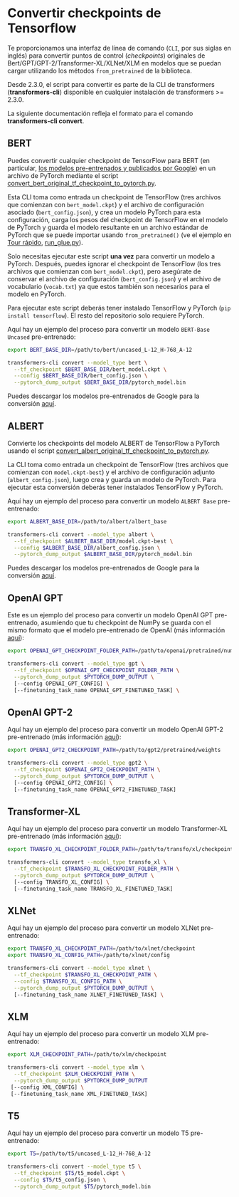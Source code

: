 <!--Copyright 2020 The HuggingFace Team. All rights reserved.

Licensed under the Apache License, Version 2.0 (the "License"); you may not use this file except in compliance with
the License. You may obtain a copy of the License at

http://www.apache.org/licenses/LICENSE-2.0

Unless required by applicable law or agreed to in writing, software distributed under the License is distributed on
an "AS IS" BASIS, WITHOUT WARRANTIES OR CONDITIONS OF ANY KIND, either express or implied. See the License for the
specific language governing permissions and limitations under the License.

⚠️ Note that this file is in Markdown but contain specific syntax for our doc-builder (similar to MDX) that may not be
rendered properly in your Markdown viewer.

-->

# Convertir checkpoints de Tensorflow

Te proporcionamos una interfaz de línea de comando (`CLI`, por sus siglas en inglés) para convertir puntos de control (_checkpoints_) originales de Bert/GPT/GPT-2/Transformer-XL/XLNet/XLM en modelos que se puedan cargar utilizando los métodos `from_pretrained` de la biblioteca.

<Tip>

Desde 2.3.0, el script para convertir es parte de la CLI de transformers (**transformers-cli**) disponible en cualquier instalación de transformers >= 2.3.0.

La siguiente documentación refleja el formato para el comando **transformers-cli convert**.

</Tip>

## BERT

Puedes convertir cualquier checkpoint de TensorFlow para BERT (en particular, [los modelos pre-entrenados y publicados por Google](https://github.com/google-research/bert#pre-trained-models)) en un archivo de PyTorch mediante el script [convert_bert_original_tf_checkpoint_to_pytorch.py](https://github.com/huggingface/transformers/tree/main/src/transformers/models/bert/convert_bert_original_tf_checkpoint_to_pytorch.py).

Esta CLI toma como entrada un checkpoint de TensorFlow (tres archivos que comienzan con `bert_model.ckpt`) y el archivo de configuración asociado (`bert_config.json`), y crea un modelo PyTorch para esta configuración, carga los pesos del checkpoint de TensorFlow en el modelo de PyTorch y guarda el modelo resultante en un archivo estándar de PyTorch que se puede importar usando `from_pretrained()` (ve el ejemplo en [Tour rápido](quicktour), [run_glue.py](https://github.com/huggingface/transformers/tree/main/examples/pytorch/text-classification/run_glue.py)).

Solo necesitas ejecutar este script **una vez** para convertir un modelo a PyTorch. Después, puedes ignorar el checkpoint de TensorFlow (los tres archivos que comienzan con `bert_model.ckpt`), pero asegúrate de conservar el archivo de configuración (`bert_config.json`) y el archivo de vocabulario (`vocab.txt`) ya que estos también son necesarios para el modelo en PyTorch.

Para ejecutar este script deberás tener instalado TensorFlow y PyTorch (`pip install tensorflow`). El resto del repositorio solo requiere PyTorch.

Aquí hay un ejemplo del proceso para convertir un modelo `BERT-Base Uncased` pre-entrenado:

```bash
export BERT_BASE_DIR=/path/to/bert/uncased_L-12_H-768_A-12

transformers-cli convert --model_type bert \
  --tf_checkpoint $BERT_BASE_DIR/bert_model.ckpt \
  --config $BERT_BASE_DIR/bert_config.json \
  --pytorch_dump_output $BERT_BASE_DIR/pytorch_model.bin
```

Puedes descargar los modelos pre-entrenados de Google para la conversión [aquí](https://github.com/google-research/bert#pre-trained-models).

## ALBERT

Convierte los checkpoints del modelo ALBERT de TensorFlow a PyTorch usando el script [convert_albert_original_tf_checkpoint_to_pytorch.py](https://github.com/huggingface/transformers/tree/main/src/transformers/models/albert/convert_albert_original_tf_checkpoint_to_pytorch.py).

La CLI toma como entrada un checkpoint de TensorFlow (tres archivos que comienzan con `model.ckpt-best`) y el archivo de configuración adjunto (`albert_config.json`), luego crea y guarda un modelo de PyTorch. Para ejecutar esta conversión deberás tener instalados TensorFlow y PyTorch.

Aquí hay un ejemplo del proceso para convertir un modelo `ALBERT Base` pre-entrenado:

```bash
export ALBERT_BASE_DIR=/path/to/albert/albert_base

transformers-cli convert --model_type albert \
  --tf_checkpoint $ALBERT_BASE_DIR/model.ckpt-best \
  --config $ALBERT_BASE_DIR/albert_config.json \
  --pytorch_dump_output $ALBERT_BASE_DIR/pytorch_model.bin
```

Puedes descargar los modelos pre-entrenados de Google para la conversión [aquí](https://github.com/google-research/albert#pre-trained-models).

## OpenAI GPT

Este es un ejemplo del proceso para convertir un modelo OpenAI GPT pre-entrenado, asumiendo que tu checkpoint de NumPy se guarda con el mismo formato que el modelo pre-entrenado de OpenAI (más información [aquí](https://github.com/openai/finetune-transformer-lm)):

```bash
export OPENAI_GPT_CHECKPOINT_FOLDER_PATH=/path/to/openai/pretrained/numpy/weights

transformers-cli convert --model_type gpt \
  --tf_checkpoint $OPENAI_GPT_CHECKPOINT_FOLDER_PATH \
  --pytorch_dump_output $PYTORCH_DUMP_OUTPUT \
  [--config OPENAI_GPT_CONFIG] \
  [--finetuning_task_name OPENAI_GPT_FINETUNED_TASK] \
```

## OpenAI GPT-2

Aquí hay un ejemplo del proceso para convertir un modelo OpenAI GPT-2 pre-entrenado (más información [aquí](https://github.com/openai/gpt-2)):

```bash
export OPENAI_GPT2_CHECKPOINT_PATH=/path/to/gpt2/pretrained/weights

transformers-cli convert --model_type gpt2 \
  --tf_checkpoint $OPENAI_GPT2_CHECKPOINT_PATH \
  --pytorch_dump_output $PYTORCH_DUMP_OUTPUT \
  [--config OPENAI_GPT2_CONFIG] \
  [--finetuning_task_name OPENAI_GPT2_FINETUNED_TASK]
```

## Transformer-XL

Aquí hay un ejemplo del proceso para convertir un modelo Transformer-XL pre-entrenado (más información [aquí](https://github.com/kimiyoung/transformer-xl/tree/master/tf#obtain-and-evaluate-pretrained-sota-models)):

```bash
export TRANSFO_XL_CHECKPOINT_FOLDER_PATH=/path/to/transfo/xl/checkpoint

transformers-cli convert --model_type transfo_xl \
  --tf_checkpoint $TRANSFO_XL_CHECKPOINT_FOLDER_PATH \
  --pytorch_dump_output $PYTORCH_DUMP_OUTPUT \
  [--config TRANSFO_XL_CONFIG] \
  [--finetuning_task_name TRANSFO_XL_FINETUNED_TASK]
```

## XLNet

Aquí hay un ejemplo del proceso para convertir un modelo XLNet pre-entrenado:

```bash
export TRANSFO_XL_CHECKPOINT_PATH=/path/to/xlnet/checkpoint
export TRANSFO_XL_CONFIG_PATH=/path/to/xlnet/config

transformers-cli convert --model_type xlnet \
  --tf_checkpoint $TRANSFO_XL_CHECKPOINT_PATH \
  --config $TRANSFO_XL_CONFIG_PATH \
  --pytorch_dump_output $PYTORCH_DUMP_OUTPUT \
  [--finetuning_task_name XLNET_FINETUNED_TASK] \
```

## XLM

Aquí hay un ejemplo del proceso para convertir un modelo XLM pre-entrenado:

```bash
export XLM_CHECKPOINT_PATH=/path/to/xlm/checkpoint

transformers-cli convert --model_type xlm \
  --tf_checkpoint $XLM_CHECKPOINT_PATH \
  --pytorch_dump_output $PYTORCH_DUMP_OUTPUT
 [--config XML_CONFIG] \
 [--finetuning_task_name XML_FINETUNED_TASK]
```

## T5

Aquí hay un ejemplo del proceso para convertir un modelo T5 pre-entrenado:

```bash
export T5=/path/to/t5/uncased_L-12_H-768_A-12

transformers-cli convert --model_type t5 \
  --tf_checkpoint $T5/t5_model.ckpt \
  --config $T5/t5_config.json \
  --pytorch_dump_output $T5/pytorch_model.bin
```
